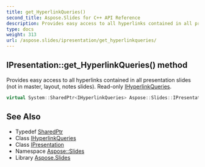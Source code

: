 ```yaml
---
title: get_HyperlinkQueries()
second_title: Aspose.Slides for C++ API Reference
description: Provides easy access to all hyperlinks contained in all presentation slides (not in master, layout, notes slides). Read-only IHyperlinkQueries.
type: docs
weight: 313
url: /aspose.slides/ipresentation/get_hyperlinkqueries/
---
```

## IPresentation::get_HyperlinkQueries() method


Provides easy access to all hyperlinks contained in all presentation slides (not in master, layout, notes slides). Read-only [IHyperlinkQueries](../../ihyperlinkqueries/).

```cpp
virtual System::SharedPtr<IHyperlinkQueries> Aspose::Slides::IPresentation::get_HyperlinkQueries()=0
```

## See Also

* Typedef [SharedPtr](../../../system/sharedptr/)
* Class [IHyperlinkQueries](../../ihyperlinkqueries/)
* Class [IPresentation](../)
* Namespace [Aspose::Slides](../../)
* Library [Aspose.Slides](../../../)